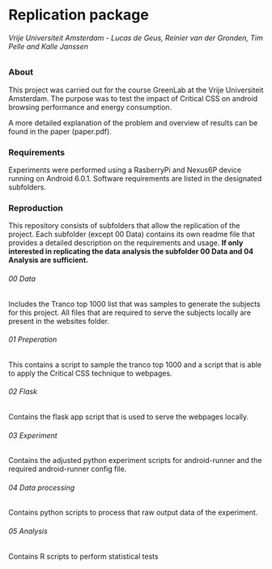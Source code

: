 # Replication package
###### Vrije Universiteit Amsterdam - Lucas de Geus, Reinier van der Gronden, Tim Pelle and Kalle Janssen

### About
This project was carried out for the course GreenLab at the Vrije Universiteit Amsterdam. The purpose was to test the impact of Critical CSS on android browsing performance and energy consumption. 

A more detailed explanation of the problem and overview of results can be found in the paper (paper.pdf).

### Requirements
Experiments were performed using a RasberryPi and Nexus6P device running on Android 6.0.1. Software requirements are listed in the designated subfolders.

### Reproduction
This repository consists of subfolders that allow the replication of the project. Each subfolder (except 00 Data) contains its own readme file that provides a detailed description on the requirements and usage. **If only interested in replicating the data analysis the subfolder 00 Data and 04 Analysis are sufficient.**
###### 00 Data 
Includes the Tranco top 1000 list that was samples to generate the subjects for this project. All files that are required to serve the subjects locally are present in the websites folder.
###### 01 Preperation
This contains a script to sample the tranco top 1000 and a script that is able to apply the Critical CSS technique to webpages. 

###### 02 Flask
Contains the flask app script that is used to serve the webpages locally.

###### 03 Experiment
Contains the adjusted python experiment scripts for android-runner and the required android-runner config file. 

###### 04 Data processing
Contains python scripts to process that raw output data of the experiment. 

###### 05 Analysis
Contains R scripts to perform statistical tests




